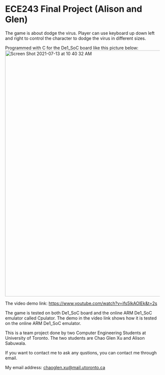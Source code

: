 
# ECE243 Final Project (Alison and Glen)
The game is about dodge the virus.
Player can use keyboard up down left and right to control the character to dodge the virus in different sizes.

Programmed with C for the De1_SoC board like this picture below:
<img width="802" alt="Screen Shot 2021-07-13 at 10 40 32 AM" src="https://user-images.githubusercontent.com/59375616/125472019-2d69d18d-d681-428d-8cb6-abe71f1d6199.png">


The video demo link: https://www.youtube.com/watch?v=ifs5lkAOlEk&t=2s

The game is tested on both De1_SoC board and the online ARM De1_SoC emulator called Cpulator. The demo in the video link shows how it is tested on the online ARM De1_SoC emulator.


This is a team project done by two Computer Engineering Students at University of Toronto. The two students are Chao Glen Xu and Alison Sabuwala.

If you want to contact me to ask any qustions, you can contact me through email.


My email address: chaoglen.xu@mail.utoronto.ca
